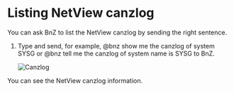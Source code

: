 # Listing NetView canzlog

You can ask BnZ to list the NetView canzlog by sending the right sentence.

1.  Type and send, for example, @bnz show me the canzlog of system SYSG or @bnz tell me the canzlog of system name is SYSG to BnZ.

    ![Canzlog](boz_canzlog.png "Canzlog")


You can see the NetView canzlog information.

